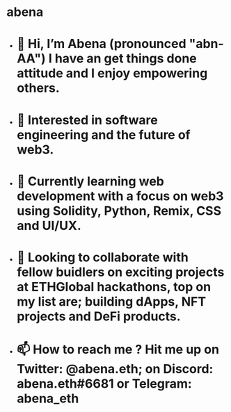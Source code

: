# abena
- # 👋 Hi, I’m Abena (pronounced "abn-AA") I have an get things done attitude and I enjoy empowering others.
- # 👀 Interested in software engineering and the future of web3.
- # 🌱 Currently learning web development with a focus on web3 using Solidity, Python, Remix, CSS and UI/UX.
- # 💞️ Looking to collaborate with fellow buidlers on exciting projects at ETHGlobal hackathons, top on my list are; building dApps, NFT projects and DeFi products.
- # 📫 How to reach me ? Hit me up on Twitter: @abena.eth; on Discord: abena.eth#6681 or Telegram: abena_eth
